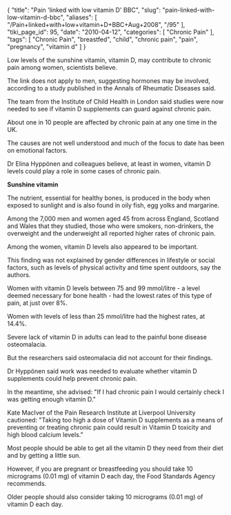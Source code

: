 {
    "title": "Pain 'linked with low vitamin D' BBC",
    "slug": "pain-linked-with-low-vitamin-d-bbc",
    "aliases": [
        "/Pain+linked+with+low+vitamin+D+BBC+Aug+2008",
        "/95"
    ],
    "tiki_page_id": 95,
    "date": "2010-04-12",
    "categories": [
        "Chronic Pain"
    ],
    "tags": [
        "Chronic Pain",
        "breastfed",
        "child",
        "chronic pain",
        "pain",
        "pregnancy",
        "vitamin d"
    ]
}


Low levels of the sunshine vitamin, vitamin D, may contribute to chronic pain among women, scientists believe.

The link does not apply to men, suggesting hormones may be involved, according to a study published in the Annals of Rheumatic Diseases said.

The team from the Institute of Child Health in London said studies were now needed to see if vitamin D supplements can guard against chronic pain.

About one in 10 people are affected by chronic pain at any one time in the UK.

The causes are not well understood and much of the focus to date has been on emotional factors.

Dr Elina Hyppönen and colleagues believe, at least in women, vitamin D levels could play a role in some cases of chronic pain.

 **Sunshine vitamin** 

The nutrient, essential for healthy bones, is produced in the body when exposed to sunlight and is also found in oily fish, egg yolks and margarine.

Among the 7,000 men and women aged 45 from across England, Scotland and Wales that they studied, those who were smokers, non-drinkers, the overweight and the underweight all reported higher rates of chronic pain.

Among the women, vitamin D levels also appeared to be important.

This finding was not explained by gender differences in lifestyle or social factors, such as levels of physical activity and time spent outdoors, say the authors.

Women with vitamin D levels between 75 and 99 mmol/litre - a level deemed necessary for bone health - had the lowest rates of this type of pain, at just over 8%.

Women with levels of less than 25 mmol/litre had the highest rates, at 14.4%.

Severe lack of vitamin D in adults can lead to the painful bone disease osteomalacia.

But the researchers said osteomalacia did not account for their findings.

Dr Hyppönen said work was needed to evaluate whether vitamin D supplements could help prevent chronic pain.

In the meantime, she advised: "If I had chronic pain I would certainly check I was getting enough vitamin D."

Kate MacIver of the Pain Research Institute at Liverpool University cautioned: "Taking too high a dose of Vitamin D supplements as a means of preventing or treating chronic pain could result in Vitamin D toxicity and high blood calcium levels."

Most people should be able to get all the vitamin D they need from their diet and by getting a little sun.

However, if you are pregnant or breastfeeding you should take 10 micrograms (0.01 mg) of vitamin D each day, the Food Standards Agency recommends.

Older people should also consider taking 10 micrograms (0.01 mg) of vitamin D each day.